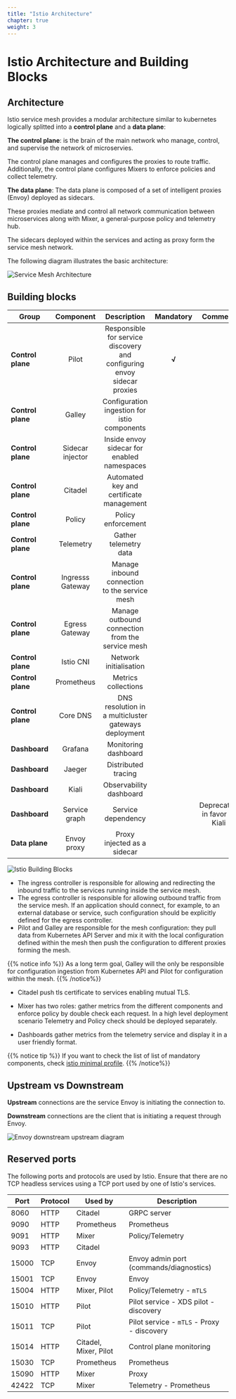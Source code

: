 ```yaml
---
title: "Istio Architecture"
chapter: true
weight: 3
---
```


# Istio Architecture and Building Blocks

## Architecture

Istio service mesh provides a modular architecture similar to kubernetes logically splitted into a **control plane** and a **data plane**:

**The control plane**: is the brain of the main network who manage, control, and supervise the network of microservies.

The control plane manages and configures the proxies to route traffic. Additionally, the control plane configures Mixers to enforce policies and collect telemetry.

**The data plane**: The data plane is composed of a set of intelligent proxies (Envoy) deployed as sidecars.

These proxies mediate and control all network communication between microservices along with Mixer, a general-purpose policy and telemetry hub.

The sidecars deployed within the services and acting as proxy form the service mesh network.

The following diagram illustrates the basic architecture:

![Service Mesh Architecture](/images/servicemesh-highlevel-architecture.png  "Service Mesh Architecture")


## Building blocks

|  Group            | Component  |   Description                                                           | Mandatory| Comment     |
| ------------------|:----------:| :----------------------------------------------------------------------:| :--------:|:----------:|
| **Control plane** | Pilot      | Responsible for service discovery and configuring envoy sidecar proxies |  **√**    |            |
| **Control plane** | Galley     | Configuration ingestion for istio components                            |           |            |
| **Control plane** | Sidecar injector | Inside envoy sidecar for enabled namespaces                       |           |            |
| **Control plane** | Citadel    | Automated key and certificate management                                |           |            |
| **Control plane** | Policy     | Policy enforcement                                                      |           |            |
| **Control plane** | Telemetry  | Gather telemetry data                                                   |           |            |
| **Control plane** | Ingresss Gateway | Manage inbound connection to the service mesh                     |           |            |
| **Control plane** | Egress Gateway | Manage outbound connection from the service mesh                    |           |            |
| **Control plane** | Istio CNI  | Network initialisation                                                  |           |            |
| **Control plane** | Prometheus | Metrics collections                                                     |           |            |
| **Control plane** | Core DNS   | DNS resolution in a multicluster gateways deployment                    |           |            |
| **Dashboard**     | Grafana    | Monitoring dashboard                                                    |           |            |
| **Dashboard**     | Jaeger     | Distributed tracing                                                     |           |            |
| **Dashboard**     | Kiali      | Observability dashboard                                                 |           |            |
| **Dashboard**     | Service graph  | Service dependency                                                  |           | Deprecated in favor of Kiali|
| **Data plane**    | Envoy proxy|  Proxy injected as a sidecar                                            |           |            |


![Istio Building Blocks](/images/istio-components-interaction.png  "Istio Building Blocks")

- The ingress controller is responsible for allowing and redirecting the inbound traffic to the services running inside the service mesh.
- The egress controller is responsible for allowing outbound traffic from the service mesh. If an application should connect, for example, to an external database or service, such configuration should be explicitly defined for the egress controller.
- Pilot and Galley are responsible for the mesh configuration: they pull data from Kubernetes API Server and mix it with the local configuration defined within the mesh then push the configuration to different proxies forming the mesh.

{{% notice info %}}
  As a long term goal, Galley will the only be responsible for configuration ingestion from Kubernetes API and Pilot for configuration within the mesh.
{{% /notice%}}

- Citadel push tls certificate to services enabling mutual TLS.

- Mixer has two roles: gather metrics from the different components and enforce policy by double check each request. In a high level deployment scenario Telemetry and Policy check should be deployed separately.

- Dashboards gather metrics from the telemetry service and display it in a user friendly format.


{{% notice tip %}}
If you want to check the list of list of  mandatory components, check [istio minimal profile](https://github.com/istio/istio/blob/master/install/kubernetes/helm/istio/values-istio-minimal.yaml).
{{% /notice%}}


## Upstream vs Downstream

**Upstream** connections are the service Envoy is initiating the connection to.

**Downstream** connections are the client that is initiating a request through Envoy.

![Envoy downstream upstream diagram](/images/istio-upstream-downstream.png?width=50pc)

## Reserved ports

The following ports and protocols are used by Istio. Ensure that there are no TCP headless services using a TCP port used by one of Istio's services.

| Port   | Protocol | Used by | Description |
|--------|----------|---------|-------------|
| 8060   | HTTP     | Citadel | GRPC server |
| 9090   | HTTP     | Prometheus | Prometheus |
| 9091   | HTTP     | Mixer   | Policy/Telemetry |
| 9093   | HTTP     | Citadel |                  |
| 15000  | TCP      | Envoy   | Envoy admin port (commands/diagnostics) |
| 15001  | TCP      | Envoy   | Envoy |
| 15004  | HTTP     | Mixer, Pilot | Policy/Telemetry - `mTLS` |
| 15010  | HTTP     | Pilot   | Pilot service - XDS pilot - discovery |
| 15011  | TCP      | Pilot   | Pilot service - `mTLS` - Proxy - discovery |
| 15014  | HTTP     | Citadel, Mixer, Pilot | Control plane monitoring |
| 15030  | TCP      | Prometheus | Prometheus |
| 15090  | HTTP     | Mixer   | Proxy |
| 42422  | TCP      | Mixer   | Telemetry - Prometheus |
